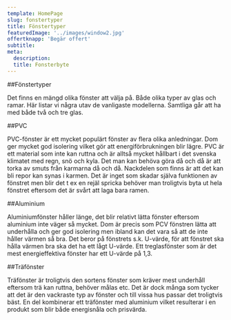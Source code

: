 ```yaml
---
template: HomePage
slug: fonstertyper
title: Fönstertyper
featuredImage: '../images/window2.jpg'
offertknapp: 'Begär offert'
subtitle:
meta:
  description:  
  title: Fonsterbyte
---
```


##Fönstertyper

Det finns en mängd olika fönster att välja på. Både olika typer av glas och ramar. Här listar vi några utav de vanligaste modellerna. Samtliga går att ha med både två och tre glas. 

##PVC

PVC-fönster är ett mycket populärt fönster av flera olika anledningar. Dom ger mycket god isolering vilket gör att energiförbrukningen blir lägre. PVC är ett material som inte kan ruttna och är alltså mycket hållbart i det svenska klimatet med regn, snö och kyla. Det man kan behöva göra då och då är att torka av smuts från karmarna då och då. Nackdelen som finns är att det kan bli repor kan synas i karmen. Det är inget som skadar själva funktionen av fönstret men blir det t ex en rejäl spricka behöver man troligtvis byta ut hela fönstret eftersom det är svårt att laga bara ramen. 

##Aluminium

Aluminiumfönster håller länge, det blir relativt lätta fönster eftersom aluminium inte väger så mycket. Dom är precis som PCV fönstren lätta att underhålla och ger god isolering men ibland kan det vara så att de inte håller värmen så bra. Det beror på fönstrets s.k. U-värde, för att fönstret ska hålla värmen bra ska det ha ett lågt U-värde. Ett treglasfönster som är det mest energieffektiva fönster har ett U-värde på 1,3. 

##Träfönster

Träfönster är troligtvis den sortens fönster som kräver mest underhåll eftersom trä kan ruttna, behöver målas etc. Det är dock många som tycker att det är den vackraste typ av fönster och till vissa hus passar det troligtvis bäst. 
En del kombinerar ett träfönster med aluminium vilket resulterar i en produkt som blir både energisnåla och prisvärda. 
